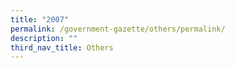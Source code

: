 ```yaml
---
title: "2007"
permalink: /government-gazette/others/permalink/
description: ""
third_nav_title: Others
---
```

